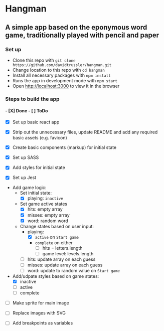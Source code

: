 # Hangman

## A simple app based on the eponymous word game, traditionally played with pencil and paper

### Set up

- Clone this repo with `git clone https://github.com/davidtrussler/hangman.git`
- Change location to this repo with `cd hangman`
- Install all necessary packages with `npm install`
- Runs the app in development mode with `npm start`
- Open [http://localhost:3000](http://localhost:3000) to view it in the browser

### Steps to build the app

#### - [X] Done - [ ] ToDo 

- [X] Set up basic react app

- [X] Strip out the unnecessary files, update README and add any required basic assets (e.g. favicon)

- [X] Create basic components (markup) for initial state

- [X] Set up SASS

- [X] Add styles for initial state

- [X] Set up Jest

- Add game logic: 
	- Set initial state: 
		- [X] playing: `inactive`
	- Set game active states 
		- [X] hits: empty array
		- [X] misses: empty array
		- [X] word: random word
	- Change states based on user input:
		- playing: 
			- [X] `active` on `Start game`
			- `complete` on either 
				- [ ] hits = letters.length
				- [ ] game level: levels.length
		- [ ] hits: update array on each guess
		- [ ] misses: update array on each guess
		- [ ] word: update to random value on `Start game`

- Add/udpate styles based on game states: 
	- [X] inactive
  - [ ] active
  - [ ] complete

- [ ] Make sprite for main image

- [ ] Replace images with SVG

- [ ] Add breakpoints as variables
